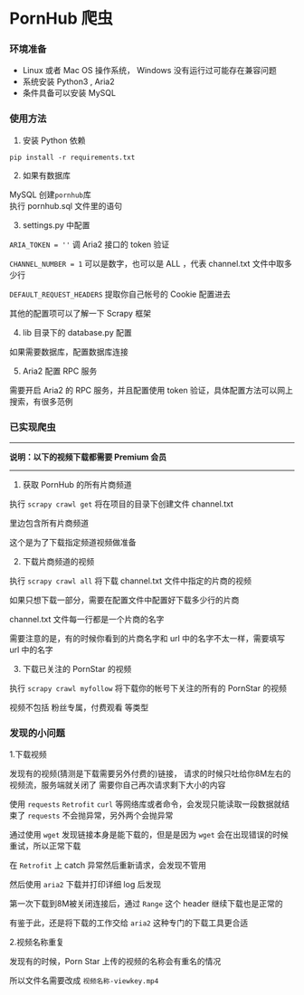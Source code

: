 # PornHub 爬虫

### 环境准备

- Linux 或者 Mac OS 操作系统， Windows 没有运行过可能存在兼容问题
- 系统安装 Python3 , Aria2
- 条件具备可以安装 MySQL

### 使用方法

1. 安装 Python 依赖

`pip install -r requirements.txt`

2. 如果有数据库

MySQL 创建`pornhub`库  
执行 pornhub.sql 文件里的语句

3. settings.py 中配置

`ARIA_TOKEN = ''` 调 Aria2 接口的 token 验证

`CHANNEL_NUMBER = 1` 可以是数字，也可以是 ALL ，代表 channel.txt 文件中取多少行

`DEFAULT_REQUEST_HEADERS` 提取你自己帐号的 Cookie 配置进去

其他的配置项可以了解一下 Scrapy 框架

4. lib 目录下的 database.py 配置

如果需要数据库，配置数据库连接

5. Aria2 配置 RPC 服务

需要开启 Aria2 的 RPC 服务，并且配置使用 token 验证，具体配置方法可以网上搜索，有很多范例


### 已实现爬虫

***
**说明：以下的视频下载都需要 Premium 会员**
***

1. 获取 PornHub 的所有片商频道



执行 `scrapy crawl get` 将在项目的目录下创建文件 channel.txt

里边包含所有片商频道

这个是为了下载指定频道视频做准备

2. 下载片商频道的视频

执行 `scrapy crawl all` 将下载 channel.txt 文件中指定的片商的视频

如果只想下载一部分，需要在配置文件中配置好下载多少行的片商

channel.txt 文件每一行都是一个片商的名字

需要注意的是，有的时候你看到的片商名字和 url 中的名字不太一样，需要填写 url 中的名字

3. 下载已关注的 PornStar 的视频

执行 `scrapy crawl myfollow` 将下载你的帐号下关注的所有的 PornStar 的视频

视频不包括 粉丝专属，付费观看 等类型

### 发现的小问题

1.下载视频

发现有的视频(猜测是下载需要另外付费的)链接，
请求的时候只吐给你8M左右的视频流，服务端就关闭了
需要你自己再次请求剩下大小的内容

使用 `requests` `Retrofit` `curl` 等网络库或者命令，会发现只能读取一段数据就结束了
`requests` 不会抛异常，另外两个会抛异常

通过使用 `wget` 发现链接本身是能下载的，但是是因为 `wget` 会在出现错误的时候重试，所以正常下载

在 `Retrofit` 上 catch 异常然后重新请求，会发现不管用

然后使用 `aria2` 下载并打印详细 log 后发现

第一次下载到8M被关闭连接后，通过 `Range` 这个 header 继续下载也是正常的

有鉴于此，还是将下载的工作交给 `aria2` 这种专门的下载工具更合适

2.视频名称重复

发现有的时候，Porn Star 上传的视频的名称会有重名的情况

所以文件名需要改成 `视频名称-viewkey.mp4`
 